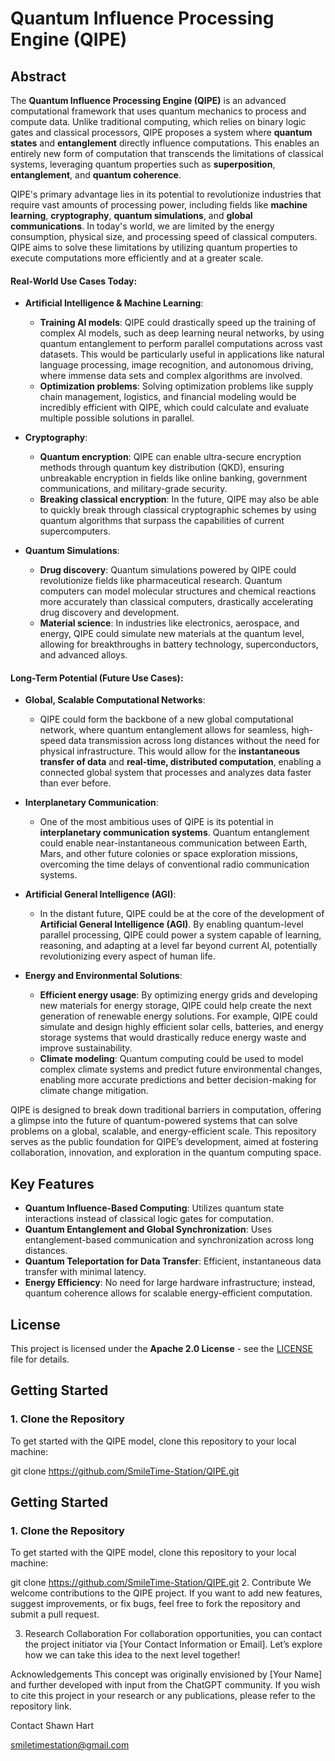 # Quantum Influence Processing Engine (QIPE)

## Abstract
The **Quantum Influence Processing Engine (QIPE)** is an advanced computational framework that uses quantum mechanics to process and compute data. Unlike traditional computing, which relies on binary logic gates and classical processors, QIPE proposes a system where **quantum states** and **entanglement** directly influence computations. This enables an entirely new form of computation that transcends the limitations of classical systems, leveraging quantum properties such as **superposition**, **entanglement**, and **quantum coherence**.

QIPE's primary advantage lies in its potential to revolutionize industries that require vast amounts of processing power, including fields like **machine learning**, **cryptography**, **quantum simulations**, and **global communications**. In today's world, we are limited by the energy consumption, physical size, and processing speed of classical computers. QIPE aims to solve these limitations by utilizing quantum properties to execute computations more efficiently and at a greater scale.

#### Real-World Use Cases Today:

- **Artificial Intelligence & Machine Learning**: 
   - **Training AI models**: QIPE could drastically speed up the training of complex AI models, such as deep learning neural networks, by using quantum entanglement to perform parallel computations across vast datasets. This would be particularly useful in applications like natural language processing, image recognition, and autonomous driving, where immense data sets and complex algorithms are involved.
   - **Optimization problems**: Solving optimization problems like supply chain management, logistics, and financial modeling would be incredibly efficient with QIPE, which could calculate and evaluate multiple possible solutions in parallel.

- **Cryptography**: 
   - **Quantum encryption**: QIPE can enable ultra-secure encryption methods through quantum key distribution (QKD), ensuring unbreakable encryption in fields like online banking, government communications, and military-grade security.
   - **Breaking classical encryption**: In the future, QIPE may also be able to quickly break through classical cryptographic schemes by using quantum algorithms that surpass the capabilities of current supercomputers.

- **Quantum Simulations**:
   - **Drug discovery**: Quantum simulations powered by QIPE could revolutionize fields like pharmaceutical research. Quantum computers can model molecular structures and chemical reactions more accurately than classical computers, drastically accelerating drug discovery and development.
   - **Material science**: In industries like electronics, aerospace, and energy, QIPE could simulate new materials at the quantum level, allowing for breakthroughs in battery technology, superconductors, and advanced alloys.

#### Long-Term Potential (Future Use Cases):

- **Global, Scalable Computational Networks**:
   - QIPE could form the backbone of a new global computational network, where quantum entanglement allows for seamless, high-speed data transmission across long distances without the need for physical infrastructure. This would allow for the **instantaneous transfer of data** and **real-time, distributed computation**, enabling a connected global system that processes and analyzes data faster than ever before.

- **Interplanetary Communication**:
   - One of the most ambitious uses of QIPE is its potential in **interplanetary communication systems**. Quantum entanglement could enable near-instantaneous communication between Earth, Mars, and other future colonies or space exploration missions, overcoming the time delays of conventional radio communication systems.

- **Artificial General Intelligence (AGI)**:
   - In the distant future, QIPE could be at the core of the development of **Artificial General Intelligence (AGI)**. By enabling quantum-level parallel processing, QIPE could power a system capable of learning, reasoning, and adapting at a level far beyond current AI, potentially revolutionizing every aspect of human life.

- **Energy and Environmental Solutions**:
   - **Efficient energy usage**: By optimizing energy grids and developing new materials for energy storage, QIPE could help create the next generation of renewable energy solutions. For example, QIPE could simulate and design highly efficient solar cells, batteries, and energy storage systems that would drastically reduce energy waste and improve sustainability.
   - **Climate modeling**: Quantum computing could be used to model complex climate systems and predict future environmental changes, enabling more accurate predictions and better decision-making for climate change mitigation.

QIPE is designed to break down traditional barriers in computation, offering a glimpse into the future of quantum-powered systems that can solve problems on a global, scalable, and energy-efficient scale. This repository serves as the public foundation for QIPE’s development, aimed at fostering collaboration, innovation, and exploration in the quantum computing space.

## Key Features
- **Quantum Influence-Based Computing**: Utilizes quantum state interactions instead of classical logic gates for computation.
- **Quantum Entanglement and Global Synchronization**: Uses entanglement-based communication and synchronization across long distances.
- **Quantum Teleportation for Data Transfer**: Efficient, instantaneous data transfer with minimal latency.
- **Energy Efficiency**: No need for large hardware infrastructure; instead, quantum coherence allows for scalable energy-efficient computation.

## License
This project is licensed under the **Apache 2.0 License** - see the [LICENSE](LICENSE) file for details.

## Getting Started

### 1. Clone the Repository
To get started with the QIPE model, clone this repository to your local machine:


git clone https://github.com/SmileTime-Station/QIPE.git


## Getting Started

### 1. Clone the Repository
To get started with the QIPE model, clone this repository to your local machine:


git clone https://github.com/SmileTime-Station/QIPE.git
2. Contribute
We welcome contributions to the QIPE project. If you want to add new features, suggest improvements, or fix bugs, feel free to fork the repository and submit a pull request.

3. Research Collaboration
For collaboration opportunities, you can contact the project initiator via [Your Contact Information or Email]. Let’s explore how we can take this idea to the next level together!

Acknowledgements
This concept was originally envisioned by [Your Name] and further developed with input from the ChatGPT community. If you wish to cite this project in your research or any publications, please refer to the repository link.

Contact
Shawn Hart

smiletimestation@gmail.com
